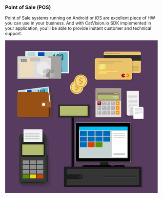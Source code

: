 ### Point of Sale \(POS\)

Point of Sale systems running on Android or iOS are excellent piece of HW you can use in your business. And with CatVision.io SDK implemented in your application, you'll be able to provide instant customer and technical support.

![](/assets/Depositphotos_73072213_s-2015.jpg)

